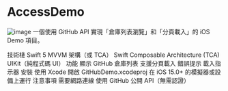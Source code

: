 # AccessDemo
![image](https://github.com/user-attachments/assets/33e614a8-2da0-4247-a16f-70439a49cbf2)
一個使用 GitHub API 實現「倉庫列表瀏覽」和「分頁載入」的 iOS Demo 項目。

技術棧
Swift 5
MVVM 架構（或 TCA）
Swift Composable Architecture (TCA)
UIKit（純程式碼 UI）
功能
顯示 GitHub 倉庫列表
支援分頁載入
錯誤提示
載入指示器
安裝
使用 Xcode 開啟 GitHubDemo.xcodeproj
在 iOS 15.0+ 的模擬器或設備上運行
注意事項
需要網路連線
使用 GitHub 公開 API（無需認證）
